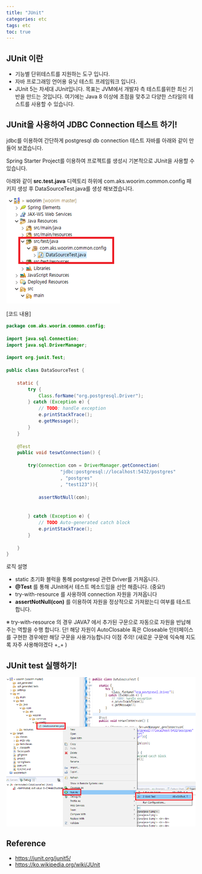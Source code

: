 ```yaml
---
title: "JUnit"
categories: etc
tags: etc
toc: true
---
```


## JUnit 이란
- 기능별 단위테스트를 지원하는 도구 입니다.
- 자바 프로그래밍 언어용 유닛 테스트 프레임워크 입니다.
- JUnit 5는 차세대 JUnit입니다. 목표는 JVM에서 개발자 측 테스트를위한 최신 기반을 만드는 것입니다. 여기에는 Java 8 이상에 초점을 맞추고 다양한 스타일의 테스트를 사용할 수 있습니다.


## JUnit을 사용하여 JDBC Connection 테스트 하기!
jdbc를 이용하여 간단하게 postgresql db connection 테스트 자바를 아래와 같이 만들어 보겠습니다.  

Spring Starter Project를 이용하여 프로젝트를 생성시 기본적으로 JUnit을 사용할 수 있습니다.

아래와 같이 <strong>src.test.java</strong> 디렉토리 하위에 com.aks.woorim.common.config 패키지 생성 후 DataSourceTest.java를 생성 해보겠습니다.

<img src="/assets/images/java/java-12.png">

[코드 내용]

```java
package com.aks.woorim.common.config;

import java.sql.Connection;
import java.sql.DriverManager;

import org.junit.Test;

public class DataSourceTest {
	
	static {
		try {
			Class.forName("org.postgresql.Driver");
		} catch (Exception e) {
			// TODO: handle exception
			e.printStackTrace();
			e.getMessage();
		}
	}
	
	@Test
	public void teswtConnection() {
		
		try(Connection con = DriverManager.getConnection(
					"jdbc:postgresql://localhost:5432/postgres"
					, "postgres"
					, "test123")){
			
			assertNotNull(con);
			
			
		} catch (Exception e) {
			// TODO Auto-generated catch block
			e.printStackTrace();
		}
		
	}
}
```

로직 설명
- static 초기화 블럭을 통해 postgresql 관련 Driver를 가져옵니다. 
- <strong>@Test</strong> 를 통해 JUnit에서 테스트 메소드임을 선언 해줍니다. (중요!)
- try-with-resource 를 사용하여 connection 자원을 가져옵니다 
- <strong>assertNotNull(con)</strong> 를 이용하여 자원을 정상적으로 가져왔는디 여부를 테스트 합니다.

※ try-with-resource 의 경우 JAVA7 에서 추가된 구문으로 자동으로 자원을 반납해 주는 역할을 수행 합니다. 단! 해당 자원이 AutoClosable 혹은 Closeable 인터페이스를 구현한 경우에만 해당 구문을 사용가능합니다  이점 주의! (새로운 구문에 익숙해 지도록 자주 사용해야겠다 +_+ )

## JUnit test 실행하기!


<img src="/assets/images/java/java-13.png">


## Reference
- https://junit.org/junit5/
- https://ko.wikipedia.org/wiki/JUnit